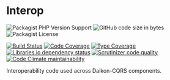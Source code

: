 # Interop

![Packagist PHP Version Support](https://img.shields.io/packagist/php-v/daikon/interop)
![GitHub code size in bytes](https://img.shields.io/github/languages/code-size/daikon-cqrs/interop)
![Packagist License](https://img.shields.io/packagist/l/daikon/interop)

[![Build Status](https://travis-ci.com/daikon-cqrs/interop.svg?branch=master)](https://travis-ci.com/daikon-cqrs/interop)
[![Code Coverage](https://img.shields.io/codecov/c/github/daikon-cqrs/interop)](https://img.shields.io/codecov/c/github/daikon-cqrs/interop)
[![Type Coverage](https://shepherd.dev/github/daikon-cqrs/interop/coverage.svg)](https://shepherd.dev/github/daikon-cqrs/interop)
[![Libraries.io dependency status](https://img.shields.io/librariesio/github/daikon-cqrs/interop)](https://libraries.io/github/daikon-cqrs/interop)
[![Scrutinizer code quality](https://img.shields.io/scrutinizer/quality/g/daikon-cqrs/interop/master)](https://scrutinizer-ci.com/g/daikon-cqrs/interop/?branch=master)
[![Code Climate maintainability](https://img.shields.io/codeclimate/maintainability/daikon-cqrs/interop)](https://codeclimate.com/github/daikon-cqrs/interop/maintainability)

Interoperability code used across Daikon-CQRS components.
